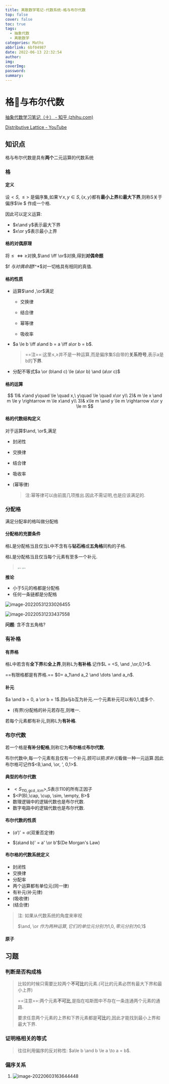 ```yaml
---
title: 离散数学笔记-代数系统-格与布尔代数
top: false
cover: false
toc: true
tags:
  - 抽象代数
  - 离散数学
categories: Maths
abbrlink: 6bf04987
date: 2022-06-13 22:32:54
author:
img:
coverImg:
password:
summary:
---
```


# 格🤣与布尔代数

[抽象代数学习笔记（十） - 知乎 (zhihu.com)](https://zhuanlan.zhihu.com/p/65106456?utm_source=ZHShareTargetIDMore)

[Distributive Lattice - YouTube](https://www.youtube.com/watch?v=W0aOoC6rag8&list=RDCMUCQYMhOMi_Cdj1CEAU-fv80A&start_radio=1&rv=W0aOoC6rag8&t=0)

## 知识点

格与布尔代数是具有**两个**二元运算的代数系统

### 格

#### 定义

设$<S,\le >$ 是偏序集,如果$\forall x, y \in S, \{x,y\}$都有**最小上界**和**最大下界**,则称S关于偏序$\le $ 作成一个格.

因此可以定义运算:

- $x\and y$表示最大下界
- $x\or y$表示最小上界

#### 格的对偶原理

将$\le \iff \ge$对换,$\and \iff \or$对换,得到**对偶命题**

$f $与对偶命题$f^*$对一切格具有相同的真值.

#### 格的性质

- 运算$\and ,\or$满足

  - 交换律

  - 结合律

  - 幂等律

  - 吸收率


- $a \le b \iff a\and b = a \iff a\or b = b$.

  > ==注==:这里$\le,\ge$并不是一种运算,而是偏序集S自带的**关系符号**,表示a是b的**下界**.

- 分配不等式$a \or (b\and c) \le (a\or b) \and (a\or c)$

#### 格的运算

$$
1)& x\and y\quad \le \quad x,\ y\quad \le \quad x\or y\\
2)& m \le x \and m \le y \rightarrow m \le x\and y\\
3)& x\le m \and y \le m \rightarrow x\or y \le m
$$

#### 格的代数结构定义

对于运算$\and, \or$,满足

- 封闭性

- 交换律

- 结合律

- 吸收率

- (幂等律)

  > 注:幂等律可以由前面几项推出.因此不需证明,也是应该满足的.

### 分配格

满足分配率的格叫做分配格

#### 分配格的充要条件

格L是分配格当且仅当L中不含有与**钻石格**或**五角格**同构的子格.

格L是分配格当且仅当每个元素有至多一个补元.

> <img src="https://yunzinan-pic-bed.oss-cn-nanjing.aliyuncs.com/2022/05/v2-2090d8e87448988e002edc0a69ddada2_1440w.jpg" alt="img" style="zoom:25%;" />
>
> <img src="https://yunzinan-pic-bed.oss-cn-nanjing.aliyuncs.com/2022/05/v2-a0f4a4b71e311f614cc26f01d7336fe2_1440w.jpg" alt="img" style="zoom:25%;" />

**推论**

- 小于5元的格都是分配格
- 任何一条链都是分配格

![image-20220531233026455](https://yunzinan-pic-bed.oss-cn-nanjing.aliyuncs.com/2022/05/image-20220531233026455.png)

![image-20220531233437558](https://yunzinan-pic-bed.oss-cn-nanjing.aliyuncs.com/2022/05/image-20220531233437558.png)

**问题**: 含不含五角格?

### 有补格

#### 有界格

格L中若含有**全下界**和**全上界**,则称L为**有补格**.记作$L = <S, \and ,\or,0,1>$.

==有限格都是有界格.== $0= a_1\and a_2 \and \dots \and a_n$. 

#### 补元

$a \and b = 0, a \or b = 1$.则a与b互为补元.一个元素补元可以有0,1,或多个.

- (有界)分配格的补元若存在,则唯一.

若每个元素都有补元,则称L为**有补格**.

### 布尔代数

若一个格是**有补分配格**,则称它为**布尔格**或**布尔代数**.

布尔代数中,每一个元素有且仅有一个补元.顾可以把*求补元*看做一种一元运算.因此布尔格可记作$<B,\and, \or, ', 0,1>$.

#### 典型的布尔代数

- $<S_{110,\gcd, lcm}>$,S表示110的所有正因子
- $<P(B),\cap, \cup, \sim, \empty, B>$
- 数理逻辑中的逻辑代数也是布尔代数.
- 数字电路中的逻辑代数也是布尔代数.

#### 布尔代数的性质

- $(a')' = a$(双重否定律)

- $(a\and b)' = a' \or b'$(De Morgan's Law)

#### 布尔格的代数系统定义

- 封闭性
- 交换律
- 分配率
- 两个运算都有单位元(同一律)
- 有补元(补元律)
- (吸收律)
- (结合律)

> 注: 如果从代数系统的角度来审视
>
> $\and, \or $作为两种运算,它们的单位元分别为$1,0$,零元分别为$0,1$

#### 原子




## 习题

### 判断是否构成格

> 比较的时候只需要比较两个**不可比**的元素.(可比的元素必然有最大下界和最小上界)
>
> ==注意==:两个元素**不可比**,是指在哈斯图中不存在一条连通两个元素的通路.
>
> 要求任意两个元素的上界和下界元素都是**可比**的,因此才能找到最小上界和最大下界.

### 证明格相关的等式

> 往往利用偏序的反对称性: $a\le b \and b \le a \to a = b$.

### 偏序关系

1. ![image-20220603163644448](https://yunzinan-pic-bed.oss-cn-nanjing.aliyuncs.com/2022/05/image-20220603163644448.png)

